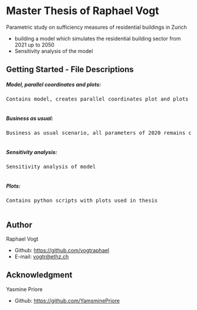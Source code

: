 # Master Thesis of Raphael Vogt
Parametric study on sufficiency measures of residential buildings in Zurich

* building a model which simulates the residential building sector from 2021 up to 2050
* Sensitivity analysis of the model


## Getting Started - File Descriptions


##### Model, parallel coordinates and plots: 
<pre>Contains model, creates parallel coordinates plot and plots for different scenarios
 </pre> 
 
##### Business as usual: 
<pre>Business as usual scenario, all parameters of 2020 remains constant until 2050
 </pre> 
 
##### Sensitivity analysis:  
<pre>Sensitivity analysis of model 
 </pre> 
 
##### Plots: 
<pre>Contains python scripts with plots used in thesis
 </pre> 
 

## Author

Raphael Vogt
* Github: https://github.com/vogtraphael
* E-mail:  vogtr@ethz.ch 


## Acknowledgment

Yasmine Priore
* Github: https://github.com/YamsminePriore